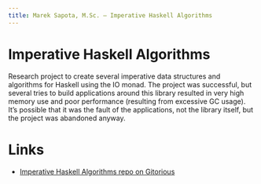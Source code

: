 ```yaml
---
title: Marek Sapota, M.Sc. — Imperative Haskell Algorithms
---
```


# Imperative Haskell Algorithms

Research project to create several imperative data structures and algorithms for
Haskell using the IO monad.  The project was successful, but several tries to
build applications around this library resulted in very high memory use and poor
performance (resulting from excessive GC usage).  It’s possible that it was the
fault of the applications, not the library itself, but the project was abandoned
anyway.

# Links
- [Imperative Haskell Algorithms repo on
  Gitorious](http://gitorious.org/imperative-haskell-algorithms)

